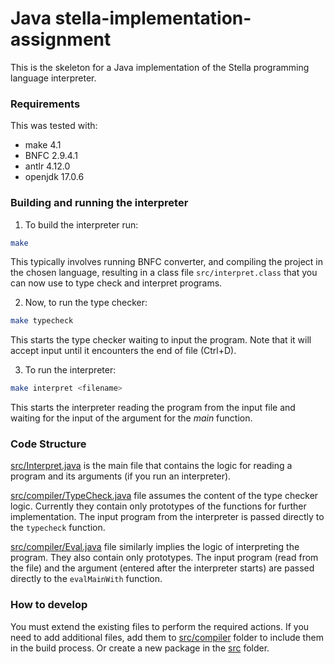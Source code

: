 # Java stella-implementation-assignment

This is the skeleton for a Java implementation of the Stella programming language interpreter.

### Requirements

This was tested with:

* make 4.1
* BNFC 2.9.4.1
* antlr 4.12.0
* openjdk 17.0.6

### Building and running the interpreter

1. To build the interpreter run:

```sh
make
```

This typically involves running BNFC converter, and compiling the project in the chosen language,
resulting in a class file `src/interpret.class` that you can now use to type check and interpret programs.

2. Now, to run the type checker:

```sh
make typecheck
```

This starts the type checker waiting to input the program. Note that it will accept input until it encounters the end of file (Ctrl+D).

3. To run the interpreter:

```sh
make interpret <filename>
```

This starts the interpreter reading the program from the input file and waiting for the input of the argument for the _main_ function.

### Code Structure

[src/Interpret.java](src/Interpret.java) is the main file that contains the logic for reading a program and its arguments (if you run an interpreter).

[src/compiler/TypeCheck.java](src/compiler/TypeCheck.java) file assumes the content of the type checker logic. Currently they contain only prototypes of the functions for further implementation.
The input program from the interpreter is passed directly to the `typecheck` function.

[src/compiler/Eval.java](src/compiler/Eval.java) file similarly implies the logic of interpreting the program. They also contain only prototypes. The input program (read from the file) and the argument (entered after the interpreter starts) are passed directly to the `evalMainWith` function.

### How to develop

You must extend the existing files to perform the required actions.
If you need to add additional files, add them to [src/compiler](src/compiler/) folder to include them in the build process. Or create a new package in the [src](src/) folder. 
